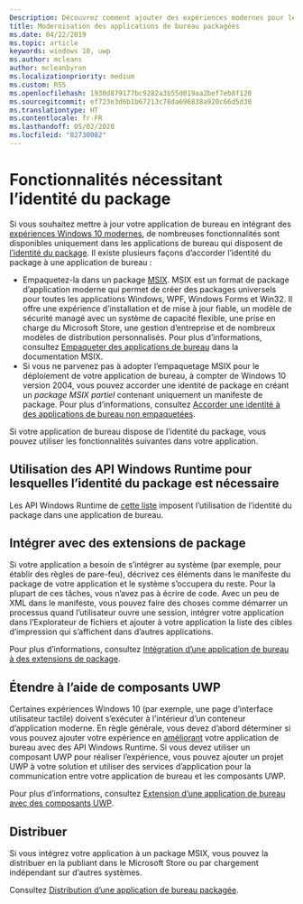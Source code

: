 ```yaml
---
Description: Découvrez comment ajouter des expériences modernes pour les utilisateurs de Windows 10 dans une application de bureau intégrée à un package d’application Windows.
title: Modernisation des applications de bureau packagées
ms.date: 04/22/2019
ms.topic: article
keywords: windows 10, uwp
ms.author: mcleans
author: mcleanbyron
ms.localizationpriority: medium
ms.custom: RS5
ms.openlocfilehash: 1930d879177bc9282a3b55d019aa2bef7eb8f120
ms.sourcegitcommit: ef723e3d6b1b67213c78da696838a920c66d5d30
ms.translationtype: HT
ms.contentlocale: fr-FR
ms.lasthandoff: 05/02/2020
ms.locfileid: "82730082"
---
```

# <a name="features-that-require-package-identity"></a>Fonctionnalités nécessitant l’identité du package

Si vous souhaitez mettre à jour votre application de bureau en intégrant des [expériences Windows 10 modernes](index.md), de nombreuses fonctionnalités sont disponibles uniquement dans les applications de bureau qui disposent de [l’identité du package](https://docs.microsoft.com/uwp/schemas/appxpackage/uapmanifestschema/element-identity). Il existe plusieurs façons d’accorder l’identité du package à une application de bureau :

* Empaquetez-la dans un package [MSIX](/windows/msix/desktop/desktop-to-uwp-root). MSIX est un format de package d’application moderne qui permet de créer des packages universels pour toutes les applications Windows, WPF, Windows Forms et Win32. Il offre une expérience d’installation et de mise à jour fiable, un modèle de sécurité managé avec un système de capacité flexible, une prise en charge du Microsoft Store, une gestion d’entreprise et de nombreux modèles de distribution personnalisés. Pour plus d’informations, consultez [Empaqueter des applications de bureau](https://docs.microsoft.com/windows/msix/desktop/desktop-to-uwp-root) dans la documentation MSIX.
* Si vous ne parvenez pas à adopter l’empaquetage MSIX pour le déploiement de votre application de bureau, à compter de Windows 10 version 2004, vous pouvez accorder une identité de package en créant un *package MSIX partiel* contenant uniquement un manifeste de package. Pour plus d’informations, consultez [Accorder une identité à des applications de bureau non empaquetées](grant-identity-to-nonpackaged-apps.md).

Si votre application de bureau dispose de l’identité du package, vous pouvez utiliser les fonctionnalités suivantes dans votre application.

## <a name="use-windows-runtime-apis-that-require-package-identity"></a>Utilisation des API Windows Runtime pour lesquelles l’identité du package est nécessaire

Les API Windows Runtime de [cette liste](desktop-to-uwp-supported-api.md#list-of-apis) imposent l’utilisation de l’identité du package dans une application de bureau.

## <a name="integrate-with-package-extensions"></a>Intégrer avec des extensions de package

Si votre application a besoin de s’intégrer au système (par exemple, pour établir des règles de pare-feu), décrivez ces éléments dans le manifeste du package de votre application et le système s’occupera du reste. Pour la plupart de ces tâches, vous n’avez pas à écrire de code. Avec un peu de XML dans le manifeste, vous pouvez faire des choses comme démarrer un processus quand l’utilisateur ouvre une session, intégrer votre application dans l’Explorateur de fichiers et ajouter à votre application la liste des cibles d’impression qui s’affichent dans d’autres applications.

Pour plus d’informations, consultez [Intégration d’une application de bureau à des extensions de package](desktop-to-uwp-extensions.md).

## <a name="extend-with-uwp-components"></a>Étendre à l’aide de composants UWP

Certaines expériences Windows 10 (par exemple, une page d’interface utilisateur tactile) doivent s’exécuter à l’intérieur d’un conteneur d’application moderne. En règle générale, vous devez d’abord déterminer si vous pouvez ajouter votre expérience en [améliorant](desktop-to-uwp-enhance.md) votre application de bureau avec des API Windows Runtime. Si vous devez utiliser un composant UWP pour réaliser l’expérience, vous pouvez ajouter un projet UWP à votre solution et utiliser des services d’application pour la communication entre votre application de bureau et les composants UWP.

Pour plus d’informations, consultez [Extension d’une application de bureau avec des composants UWP](desktop-to-uwp-extend.md).

## <a name="distribute"></a>Distribuer

Si vous intégrez votre application à un package MSIX, vous pouvez la distribuer en la publiant dans le Microsoft Store ou par chargement indépendant sur d’autres systèmes.

Consultez [Distribution d’une application de bureau packagée](desktop-to-uwp-distribute.md).
